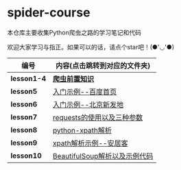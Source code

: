 # spider-course
本仓库主要收集Python爬虫之路的学习笔记和代码

欢迎大家学习与指正。如果可以的话，请点个star吧！(●'◡'●)



| 编号          | 内容(点击跳转到对应的文件夹)                |
| ------------- | ------------------------------------------- |
| **lesson1-4** | **[爬虫前置知识](./lesson1-4)**             |
| **lesson5**   | [入门示例--百度首页](./lesson5)             |
| **lesson6**   | [入门示例--北京新发地](./lesson6)           |
| **lesson7**   | [requests的使用以及三种参数](./lesson7)     |
| **lesson8**   | [python-xpath解析](./lesson8)               |
| **lesson9**   | [xpath解析示例--安居客](./lesson9)          |
| **lesson10**  | [BeautifulSoup解析以及示例代码](./lesson10) |

